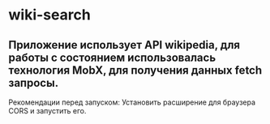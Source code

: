 # wiki-search
Приложение использует API wikipedia, для работы с состоянием использовалась технология MobX, для получения данных fetch запросы.
---
Рекомендации перед запуском:
Установить расширение для браузера CORS и запустить его.

